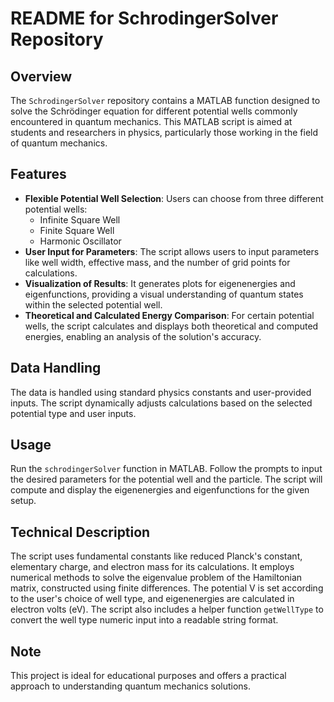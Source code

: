 # README for SchrodingerSolver Repository

## Overview
The `SchrodingerSolver` repository contains a MATLAB function designed to solve the Schrödinger equation for different potential wells commonly encountered in quantum mechanics. This MATLAB script is aimed at students and researchers in physics, particularly those working in the field of quantum mechanics.

## Features
- **Flexible Potential Well Selection**: Users can choose from three different potential wells:
  - Infinite Square Well
  - Finite Square Well
  - Harmonic Oscillator
- **User Input for Parameters**: The script allows users to input parameters like well width, effective mass, and the number of grid points for calculations.
- **Visualization of Results**: It generates plots for eigenenergies and eigenfunctions, providing a visual understanding of quantum states within the selected potential well.
- **Theoretical and Calculated Energy Comparison**: For certain potential wells, the script calculates and displays both theoretical and computed energies, enabling an analysis of the solution's accuracy.

## Data Handling
The data is handled using standard physics constants and user-provided inputs. The script dynamically adjusts calculations based on the selected potential type and user inputs.

## Usage
Run the `schrodingerSolver` function in MATLAB. Follow the prompts to input the desired parameters for the potential well and the particle. The script will compute and display the eigenenergies and eigenfunctions for the given setup.

## Technical Description
The script uses fundamental constants like reduced Planck's constant, elementary charge, and electron mass for its calculations. It employs numerical methods to solve the eigenvalue problem of the Hamiltonian matrix, constructed using finite differences. The potential V is set according to the user's choice of well type, and eigenenergies are calculated in electron volts (eV). The script also includes a helper function `getWellType` to convert the well type numeric input into a readable string format.

## Note
This project is ideal for educational purposes and offers a practical approach to understanding quantum mechanics solutions.

